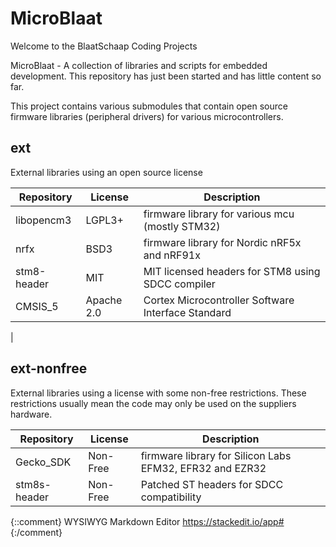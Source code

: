 # MicroBlaat

Welcome to the BlaatSchaap Coding Projects

MicroBlaat - A collection of libraries and scripts for embedded development.
This repository has just been started and has little content so far.

This project contains various submodules that contain open source firmware
libraries (peripheral drivers) for various microcontrollers.

## ext
External libraries using an open source license

| Repository | License | Description |
|--|--|--|
|libopencm3	| LGPL3+ | firmware library for various mcu (mostly STM32)  |
|nrfx		| BSD3 | firmware library for Nordic nRF5x and nRF91x |
|stm8-header| MIT  | MIT licensed headers for STM8 using SDCC compiler|
|CMSIS_5| Apache 2.0 | Cortex Microcontroller Software Interface Standard
| 

## ext-nonfree
External libraries using a license with some non-free restrictions. 
These restrictions usually mean the code may only be used on the suppliers 
hardware. 

| Repository | License | Description |
|--|--|--|
| Gecko_SDK | Non-Free | firmware library for Silicon Labs EFM32, EFR32 and EZR32 |
| stm8s-header | Non-Free | Patched ST headers for SDCC compatibility | 



{::comment}
WYSIWYG Markdown Editor 	https://stackedit.io/app#
{:/comment}




